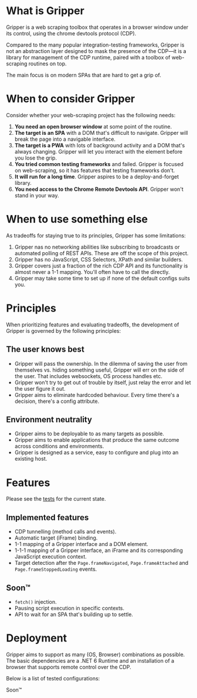 # What is Gripper

Gripper is a web scraping toolbox that operates in a browser window under its control,
using the chrome devtools protocol (CDP).

Compared to the many popular integration-testing frameworks,
Gripper is not an abstraction layer designed to mask the presence of the CDP—it is a library for management of the CDP runtime,
paired with a toolbox of web-scraping routines on top.

The main focus is on modern SPAs that are hard to get a grip of.

# When to consider Gripper

Consider whether your web-scraping project has the following needs:
1. **You need an open browser window** at some point of the routine.
1. **The target is an SPA** with a DOM that's difficult to navigate.
Gripper will break the page into a navigable interface.
1. **The target is a PWA** with lots of background activity and a DOM that's always changing.
Gripper will let you interact with the element before you lose the grip.
2. **You tried common testing frameworks** and failed.
Gripper is focused on web-scraping, so it has features that testing frameworks don't.
3. **It will run for a long time**.
Gripper aspires to be a deploy-and-forget library.
4. **You need access to the Chrome Remote Devtools API**.
Gripper won't stand in your way.

# When to use something else

As tradeoffs for staying true to its principles, Gripper has some limitations:
1. Gripper nas no networking abilities like subscribing to broadcasts or automated polling of REST APIs.
These are off the scope of this project.
2. Gripper has no JavaScript, CSS Selectors, XPath and similar builders.
3. Gripper covers just a fraction of the rich CDP API and its functionality is almost never a 1-1 mapping.
You'll often have to call the directly.
4. Gripper may take some time to set up if none of the default configs suits you.

# Principles

When prioritizing features and evaluating tradeoffs, the development of Gripper is governed by the following principles:

## The user knows best

- Gripper will pass the ownership.
In the dilemma of saving the user from themselves vs. hiding something useful,
Gripper will err on the side of the user. That includes websockets, OS process handles etc.
- Gripper won't try to get out of trouble by itself, just relay the error and let the user figure it out.
- Gripper aims to eliminate hardcoded behaviour. Every time there's a decision, there's a config attribute.

## Environment neutrality

- Gripper aims to be deployable to as many targets as possible.
- Gripper aims to enable applications that produce the same outcome across conditions and environments.
- Gripper is designed as a service, easy to configure and plug into an existing host.

# Features

Please see the [tests](https://github.com/tomaskrupka/Gripper/tree/main/test/Gripper.Test) for the current state.

## Implemented features

- CDP tunnelling (method calls and events).
- Automatic target (iFrame) binding.
- 1-1 mapping of a Gripper interface and a DOM element.
- 1-1-1 mapping of a Gripper interface, an iFrame and its corresponding JavaScript execution context.
- Target detection after the `Page.frameNavigated`, `Page.frameAttached` and `Page.frameStoppedLoading` events.

## Soon™

- `fetch()` injection.
- Pausing script execution in specific contexts.
- API to wait for an SPA that's building up to settle.

# Deployment
Gripper aims to support as many (OS, Browser) combinations as possible.
The basic dependencies are a .NET 6 Runtime and an installation of a browser that supports remote control over the CDP.

Below is a list of tested configurations:

Soon™
